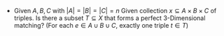 - Given $A, B, C$ with $|A| = |B| = |C| = n$
  Given collection $x \subseteq A \times B \times C$ of triples.
  Is there a subset $T \subseteq X$ that forms a perfect 3-Dimensional matching? (For each $e \in A \cup B \cup C$, exactly one triple $t \in T$)